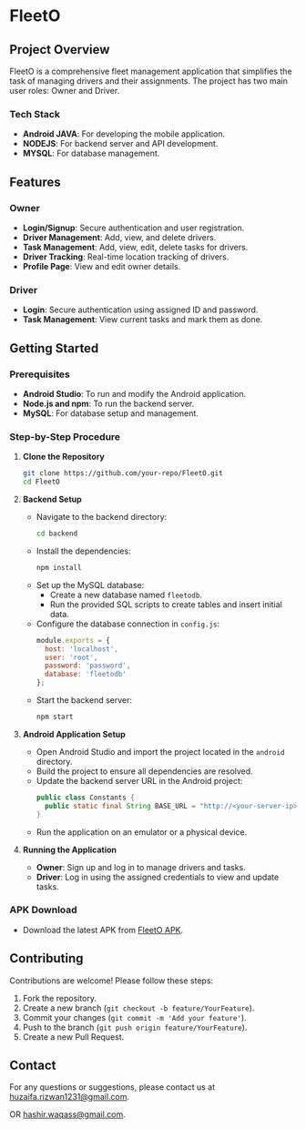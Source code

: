 # FleetO

## Project Overview
FleetO is a comprehensive fleet management application that simplifies the task of managing drivers and their assignments. The project has two main user roles: Owner and Driver.

### Tech Stack
- **Android JAVA**: For developing the mobile application.
- **NODEJS**: For backend server and API development.
- **MYSQL**: For database management.

## Features

### Owner
- **Login/Signup**: Secure authentication and user registration.
- **Driver Management**: Add, view, and delete drivers.
- **Task Management**: Add, view, edit, delete tasks for drivers.
- **Driver Tracking**: Real-time location tracking of drivers.
- **Profile Page**: View and edit owner details.

### Driver
- **Login**: Secure authentication using assigned ID and password.
- **Task Management**: View current tasks and mark them as done.

## Getting Started

### Prerequisites
- **Android Studio**: To run and modify the Android application.
- **Node.js and npm**: To run the backend server.
- **MySQL**: For database setup and management.

### Step-by-Step Procedure

1. **Clone the Repository**
   ```sh
   git clone https://github.com/your-repo/FleetO.git
   cd FleetO
   ```

2. **Backend Setup**
   - Navigate to the backend directory:
     ```sh
     cd backend
     ```
   - Install the dependencies:
     ```sh
     npm install
     ```
   - Set up the MySQL database:
     - Create a new database named `fleetodb`.
     - Run the provided SQL scripts to create tables and insert initial data.
   - Configure the database connection in `config.js`:
     ```js
     module.exports = {
       host: 'localhost',
       user: 'root',
       password: 'password',
       database: 'fleetodb'
     };
     ```
   - Start the backend server:
     ```sh
     npm start
     ```

3. **Android Application Setup**
   - Open Android Studio and import the project located in the `android` directory.
   - Build the project to ensure all dependencies are resolved.
   - Update the backend server URL in the Android project:
     ```java
     public class Constants {
       public static final String BASE_URL = "http://<your-server-ip>:<port>";
     }
     ```
   - Run the application on an emulator or a physical device.

4. **Running the Application**
   - **Owner**: Sign up and log in to manage drivers and tasks.
   - **Driver**: Log in using the assigned credentials to view and update tasks.

### APK Download
- Download the latest APK from [FleetO APK](http://example.com/fleeto-apk).

## Contributing
Contributions are welcome! Please follow these steps:
1. Fork the repository.
2. Create a new branch (`git checkout -b feature/YourFeature`).
3. Commit your changes (`git commit -m 'Add your feature'`).
4. Push to the branch (`git push origin feature/YourFeature`).
5. Create a new Pull Request.

## Contact
For any questions or suggestions, please contact us at [huzaifa.rizwan1231@gmail.com](mailto:huzaifa.rizwan1231@gmail.com).

OR [hashir.waqass@gmail.com](mailto:hashir.waqass@gmail.com).
